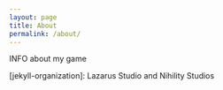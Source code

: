 ```yaml
---
layout: page
title: About
permalink: /about/
---
```


INFO about my game


[jekyll-organization]: Lazarus Studio and Nihility Studios
